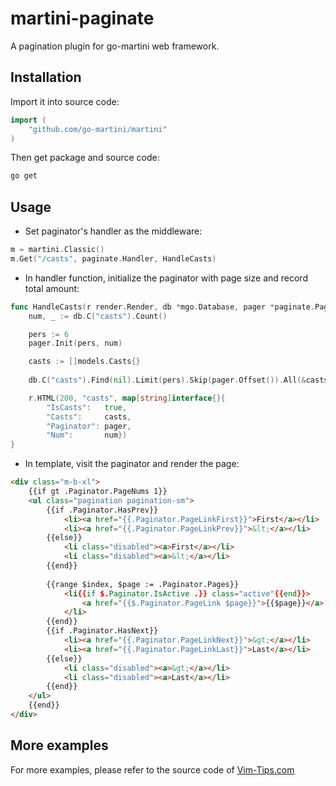 martini-paginate
================

A pagination plugin for go-martini web framework.

## Installation

Import it into source code:

```go
import (
	"github.com/go-martini/martini"
)
```

Then get package and source code:

```bash
go get
```

## Usage

* Set paginator's handler as the middleware:

```go
m = martini.Classic()
m.Get("/casts", paginate.Handler, HandleCasts)
```

* In handler function, initialize the paginator with page size and record total amount:

```go
func HandleCasts(r render.Render, db *mgo.Database, pager *paginate.Paginator) {
	num, _ := db.C("casts").Count()

	pers := 6
	pager.Init(pers, num)

	casts := []models.Casts{}
	
	db.C("casts").Find(nil).Limit(pers).Skip(pager.Offset()).All(&casts)

	r.HTML(200, "casts", map[string]interface{}{
		"IsCasts":   true,
		"Casts":     casts,
		"Paginator": pager,
		"Num":       num})
}
```

* In template, visit the paginator and render the page:

```html
<div class="m-b-xl">
	{{if gt .Paginator.PageNums 1}}
	<ul class="pagination pagination-sm">
		{{if .Paginator.HasPrev}}
			<li><a href="{{.Paginator.PageLinkFirst}}">First</a></li>
			<li><a href="{{.Paginator.PageLinkPrev}}">&lt;</a></li>
		{{else}}
			<li class="disabled"><a>First</a></li>
			<li class="disabled"><a>&lt;</a></li>
		{{end}}
		
		{{range $index, $page := .Paginator.Pages}}
			<li{{if $.Paginator.IsActive .}} class="active"{{end}}>
				<a href="{{$.Paginator.PageLink $page}}">{{$page}}</a>
			</li>
		{{end}}
		{{if .Paginator.HasNext}}
			<li><a href="{{.Paginator.PageLinkNext}}">&gt;</a></li>
			<li><a href="{{.Paginator.PageLinkLast}}">Last</a></li>
		{{else}}
			<li class="disabled"><a>&gt;</a></li>
			<li class="disabled"><a>Last</a></li>
		{{end}}
	</ul>
	{{end}}
</div>
```

## More examples

For more examples, please refer to the source code of [Vim-Tips.com](https://github.com/TimothyYe/vim-tips-web)
